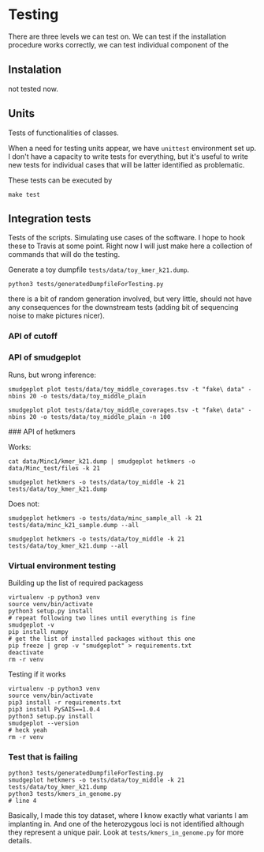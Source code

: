 # Testing

There are three levels we can test on. We can test if the installation procedure works correctly, we can test individual component of the

## Instalation

not tested now.

## Units

Tests of functionalities of classes.

When a need for testing units appear, we have `unittest` environment set up. I don't have a capacity to write tests for everything, but it's useful to write new tests for individual cases that will be latter identified as problematic.

These tests can be executed by

```
make test
```

## Integration tests

Tests of the scripts. Simulating use cases of the software. I hope to hook these to Travis at some point. Right now I will just make here a collection of commands that will do the testing.

Generate a toy dumpfile `tests/data/toy_kmer_k21.dump`.

```
python3 tests/generatedDumpfileForTesting.py
```

there is a bit of random generation involved, but very little, should not have any consequences for the downstream tests (adding bit of sequencing noise to make pictures nicer).

### API of cutoff

### API of smudgeplot

Runs, but wrong inference:

```
smudgeplot plot tests/data/toy_middle_coverages.tsv -t "fake\ data" -nbins 20 -o tests/data/toy_middle_plain
```

```
smudgeplot plot tests/data/toy_middle_coverages.tsv -t "fake\ data" -nbins 20 -o tests/data/toy_middle_plain -n 100
```

### API of hetkmers

Works:

```
cat data/Minc1/kmer_k21.dump | smudgeplot hetkmers -o data/Minc_test/files -k 21
```

```
smudgeplot hetkmers -o tests/data/toy_middle -k 21 tests/data/toy_kmer_k21.dump
```

Does not:

```
smudgeplot hetkmers -o tests/data/minc_sample_all -k 21 tests/data/minc_k21_sample.dump --all
```

```
smudgeplot hetkmers -o tests/data/toy_middle -k 21 tests/data/toy_kmer_k21.dump --all
```

### Virtual environment testing

Building up the list of required packagess

```
virtualenv -p python3 venv
source venv/bin/activate
python3 setup.py install
# repeat following two lines until everything is fine
smudgeplot -v
pip install numpy
# get the list of installed packages without this one
pip freeze | grep -v "smudgeplot" > requirements.txt
deactivate
rm -r venv
```

Testing if it works

```
virtualenv -p python3 venv
source venv/bin/activate
pip3 install -r requirements.txt
pip3 install PySAIS==1.0.4
python3 setup.py install
smudgeplot --version
# heck yeah
rm -r venv
```

### Test that is failing

```
python3 tests/generatedDumpfileForTesting.py
smudgeplot hetkmers -o tests/data/toy_middle -k 21 tests/data/toy_kmer_k21.dump
python3 tests/kmers_in_genome.py
# line 4
```

Basically, I made this toy dataset, where I know exactly what variants I am implanting in. And one of the heterozygous loci is not identified although they represent a unique pair. Look at `tests/kmers_in_genome.py` for more details.